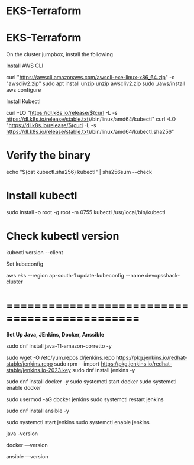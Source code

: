# EKS-Terraform

# EKS-Terraform

On the cluster jumpbox, install the following

Install AWS CLI

curl "https://awscli.amazonaws.com/awscli-exe-linux-x86_64.zip" -o "awscliv2.zip"
sudo apt install unzip
unzip awscliv2.zip
sudo ./aws/install
aws configure

Install Kubectl

curl -LO "https://dl.k8s.io/release/$(curl -L -s https://dl.k8s.io/release/stable.txt)/bin/linux/amd64/kubectl"
curl -LO "https://dl.k8s.io/release/$(curl -L -s https://dl.k8s.io/release/stable.txt)/bin/linux/amd64/kubectl.sha256"
# Verify the binary
echo "$(cat kubectl.sha256)  kubectl" | sha256sum --check
# Install kubectl
sudo install -o root -g root -m 0755 kubectl /usr/local/bin/kubectl
# Check kubectl version
kubectl version --client

Set kubeconfig

aws eks --region ap-south-1 update-kubeconfig --name devopsshack-cluster

=============================================
=============================================

**Set Up Java, JEnkins, Docker, Anssible**

sudo dnf install java-11-amazon-corretto -y

sudo wget -O /etc/yum.repos.d/jenkins.repo https://pkg.jenkins.io/redhat-stable/jenkins.repo
sudo rpm --import https://pkg.jenkins.io/redhat-stable/jenkins.io-2023.key
sudo dnf install jenkins -y

sudo dnf install docker -y
sudo systemctl start docker
sudo systemctl enable docker

sudo usermod -aG docker jenkins
sudo systemctl restart jenkins

sudo dnf install ansible -y

sudo systemctl start jenkins
sudo systemctl enable jenkins

java -version

docker —version

ansible —version

